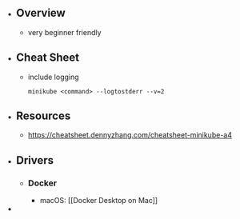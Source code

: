 - ## Overview
	- very beginner friendly
- ## Cheat Sheet
	- include logging
	    ```
	    minikube <command> --logtostderr --v=2
	    ```
- ## Resources
	- https://cheatsheet.dennyzhang.com/cheatsheet-minikube-a4
- ## Drivers
	- ### Docker
		- macOS: [[Docker Desktop on Mac]]
-